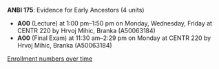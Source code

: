 **ANBI 175**: Evidence for Early Ancestors (4 units)

- **A00** (Lecture) at 1:00 pm–1:50 pm on Monday, Wednesday, Friday at CENTR 220 by Hrvoj Mihic, Branka (A50063184)
- **A00** (Final Exam) at 11:30 am–2:29 pm on Monday at CENTR 220 by Hrvoj Mihic, Branka (A50063184)

[Enrollment numbers over time](./ANBI175.tsv)

